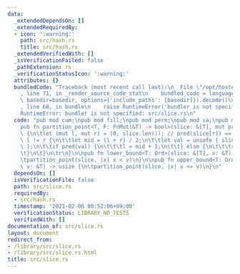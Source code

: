 ```yaml
---
data:
  _extendedDependsOn: []
  _extendedRequiredBy:
  - icon: ':warning:'
    path: src/hash.rs
    title: src/hash.rs
  _extendedVerifiedWith: []
  _isVerificationFailed: false
  _pathExtension: rs
  _verificationStatusIcon: ':warning:'
  attributes: {}
  bundledCode: "Traceback (most recent call last):\n  File \"/opt/hostedtoolcache/Python/3.9.1/x64/lib/python3.9/site-packages/onlinejudge_verify/documentation/build.py\"\
    , line 71, in _render_source_code_stat\n    bundled_code = language.bundle(stat.path,\
    \ basedir=basedir, options={'include_paths': [basedir]}).decode()\n  File \"/opt/hostedtoolcache/Python/3.9.1/x64/lib/python3.9/site-packages/onlinejudge_verify/languages/user_defined.py\"\
    , line 68, in bundle\n    raise RuntimeError('bundler is not specified: {}'.format(path.as_posix()))\n\
    RuntimeError: bundler is not specified: src/slice.rs\n"
  code: "pub mod cum;\npub mod fill;\npub mod perm;\npub mod sa;\npub mod sort;\n\n\
    pub fn partition_point<T, F: FnMut(&T) -> bool>(slice: &[T], mut pred: F) -> usize\
    \ {\n\tlet (mut l, mut r) = (0, slice.len()); // pred(slice[r]) == false\n\twhile\
    \ l != r {\n\t\tlet mid = (l + r) / 2;\n\t\tlet val = unsafe { slice.get_unchecked(mid)\
    \ };\n\t\tif pred(val) {\n\t\t\tl = mid + 1;\n\t\t} else {\n\t\t\tr = mid;\n\t\
    \t}\n\t}\n\tr\n}\n\npub fn lower_bound<T: Ord>(slice: &[T], v: &T) -> usize {\n\
    \tpartition_point(slice, |x| x < v)\n}\n\npub fn upper_bound<T: Ord>(slice: &[T],\
    \ v: &T) -> usize {\n\tpartition_point(slice, |x| x <= v)\n}\n"
  dependsOn: []
  isVerificationFile: false
  path: src/slice.rs
  requiredBy:
  - src/hash.rs
  timestamp: '2021-02-06 00:52:06+09:00'
  verificationStatus: LIBRARY_NO_TESTS
  verifiedWith: []
documentation_of: src/slice.rs
layout: document
redirect_from:
- /library/src/slice.rs
- /library/src/slice.rs.html
title: src/slice.rs
---
```

